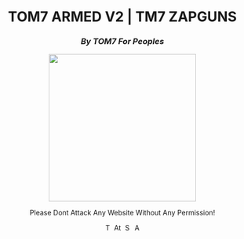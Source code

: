 <h1 align="center" color="red">TOM7 ARMED V2 | TM7 ZAPGUNS</h1>
<h3 align="center" color="cyan"><i class="fa-solid fa-circle-user">By TOM7 For Peoples</i></h3>
<p align="center"><img src="https://e.top4top.io/p_3549l2rx01.gif" height="300" width="300"></p>

<p align="center" color="green" style="italic">Please Dont Attack Any Website Without Any Permission!</p>

<p align="center">
  <img src="" alt="TOM7 ARMED V2 - TM7 ZAPGUNS" width="16" height="16">
  <img src="" alt="Attack Preview" width="16" height="16">
  <img src="" alt="Script Preview" width="16" height="16">
  <img src="https://cdn-icons-png.flaticon.com/512/905/905568.png" alt="Available Methods" width="16" height="16">
</p>

